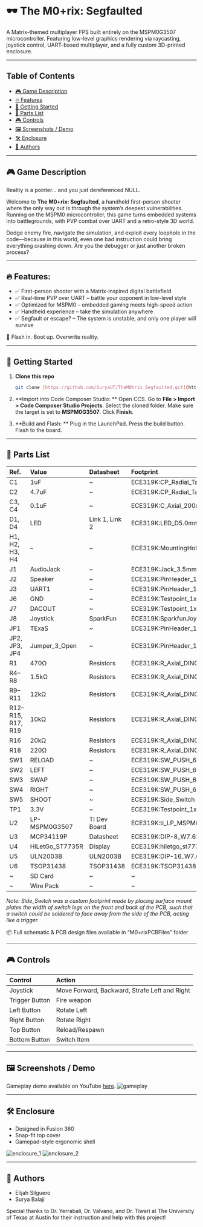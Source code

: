 # 🕶️ The M0+rix: Segfaulted

A Matrix-themed multiplayer FPS built entirely on the MSPM0G3507 microcontroller. Featuring low-level graphics rendering via raycasting, joystick control, UART-based multiplayer, and a fully custom 3D-printed enclosure.

---

## Table of Contents

* [🎮 Game Description](#-game-description)
* [🔥 Features](#-features)
* [🚀 Getting Started](#-getting-started)
* [🔩 Parts List](#-parts-list)
* [🎮 Controls](#-controls)
* [🖼️ Screenshots / Demo](#️-screenshots--demo)
* [🛠️ Enclosure](#-enclosure)
* [👥 Authors](#-authors)

---

## 🎮 Game Description

Reality is a pointer… and you just dereferenced NULL.

Welcome to **The M0+rix: Segfaulted**, a handheld first-person shooter where the only way out is through the system’s deepest vulnerabilities. Running on the MSPM0 microcontroller, this game turns embedded systems into battlegrounds, with PVP combat over UART and a retro-style 3D world.

Dodge enemy fire, navigate the simulation, and exploit every loophole in the code—because in this world, even one bad instruction could bring everything crashing down. Are you the debugger or just another broken process?

---

## 🔥 Features:

* ✅ First-person shooter with a Matrix-inspired digital battlefield
* ✅ Real-time PVP over UART – battle your opponent in low-level style
* ✅ Optimized for MSPM0 – embedded gaming meets high-speed action
* ✅ Handheld experience – take the simulation anywhere
* ✅ Segfault or escape? – The system is unstable, and only one player will survive

💾 Flash in. Boot up. Overwrite reality.

---

## 🚀 Getting Started

1.  **Clone this repo**

    ```bash
    git clone [https://github.com/SuryaUT/TheM0trix_Segfaulted.git](https://github.com/SuryaUT/TheM0trix_Segfaulted.git)
    ```

2.  **Import into Code Composer Studio: **
    Open CCS. Go to **File > Import > Code Composer Studio Projects**. Select the cloned folder. Make sure the target is set to **MSPM0G3507**. Click **Finish**.

3.  **Build and Flash: **
    Plug in the LaunchPad. Press the build button. Flash to the board.

---

## 🔩 Parts List

| Ref. | Value | Datasheet | Footprint | Qty |
| :--- | :--- | :--- | :--- | :--- |
| C1 | 1uF | ~ | ECE319K:CP\_Radial\_Tantal200mil | 1 |
| C2 | 4.7uF | ~ | ECE319K:CP\_Radial\_Tantal200mil | 1 |
| C3, C4 | 0.1uF | ~ | ECE319K:C\_Axial\_200mil | 2 |
| D1, D4 | LED | Link 1, Link 2 | ECE319K:LED\_D5.0mm | 2 |
| H1, H2, H3, H4 | – | ~ | ECE319K:MountingHole\_4\_40 | 4 |
| J1 | AudioJack | ~ | ECE319K:Jack\_3.5mm\_CUI\_SJ1-3523N\_Horizontal | 1 |
| J2 | Speaker | ~ | ECE319K:PinHeader\_1x02\_P2.54mm\_Vertical | 1 |
| J3 | UART1 | ~ | ECE319K:PinHeader\_1x03\_P2.54mm\_Vertical | 1 |
| J6 | GND | ~ | ECE319K:Testpoint\_1x02\_P2.54mm | 1 |
| J7 | DACOUT | ~ | ECE319K:Testpoint\_1x02\_P2.54mm | 1 |
| J8 | Joystick | SparkFun | ECE319K:SparkfunJoystick | 1 |
| JP1 | TExaS | ~ | ECE319K:PinHeader\_1x03\_P2.54mm\_Vertical | 1 |
| JP2, JP3, JP4 | Jumper\_3\_Open | ~ | ECE319K:PinHeader\_1x03\_P2.54mm\_Vertical | 3 |
| R1 | 470Ω | Resistors | ECE319K:R\_Axial\_DIN0204\_L3.6mm\_D1.6mm\_P7.62mm\_Horizontal | 1 |
| R4–R8 | 1.5kΩ | Resistors | ECE319K:R\_Axial\_DIN0204\_L3.6mm\_D1.6mm\_P7.62mm\_Horizontal | 5 |
| R9–R11 | 12kΩ | Resistors | ECE319K:R\_Axial\_DIN0204\_L3.6mm\_D1.6mm\_P7.62mm\_Horizontal | 3 |
| R12–R15, R17, R19 | 10kΩ | Resistors | ECE319K:R\_Axial\_DIN0204\_L3.6mm\_D1.6mm\_P7.62mm\_Horizontal | 6 |
| R16 | 20kΩ | Resistors | ECE319K:R\_Axial\_DIN0204\_L3.6mm\_D1.6mm\_P7.62mm\_Horizontal | 1 |
| R18 | 220Ω | Resistors | ECE319K:R\_Axial\_DIN0204\_L3.6mm\_D1.6mm\_P7.62mm\_Horizontal | 1 |
| SW1 | RELOAD | ~ | ECE319K:SW\_PUSH\_6mm | 1 |
| SW2 | LEFT | ~ | ECE319K:SW\_PUSH\_6mm | 1 |
| SW3 | SWAP | ~ | ECE319K:SW\_PUSH\_6mm | 1 |
| SW4 | RIGHT | ~ | ECE319K:SW\_PUSH\_6mm | 1 |
| SW5 | SHOOT | ~ | ECE319K:Side\_Switch | 1 |
| TP1 | 3.3V | ~ | ECE319K:Testpoint\_1x02\_P2.54mm | 1 |
| U2 | LP-MSPM0G3507 | TI Dev Board | ECE319K:ti\_LP\_MSPM0G3507 | 1 |
| U3 | MCP34119P | Datasheet | ECE319K:DIP-8\_W7.62mm\_LongPads | 1 |
| U4 | HiLetGo\_ST7735R | Display | ECE319K:hiletgo\_st7735r | 1 |
| U5 | ULN2003B | ULN2003B | ECE319K:DIP-16\_W7.62mm | 1 |
| U6 | TSOP31438 | TSOP31438 | ECE319K:TSOP31438 | 1 |
| ~ | SD Card | ~ | ~ | 1 |
| ~ | Wire Pack | ~ | ~ | 1 |

*Note: Side\_Switch was a custom footprint made by placing surface mount plates the width of switch legs on the front and back of the PCB, such that a switch could be soldered to face away from the side of the PCB, acting like a trigger.*

📦 Full schematic & PCB design files available in “M0+rixPCBFiles” folder

---

## 🎮 Controls

| Control | Action |
| :--- | :--- |
| Joystick | Move Forward, Backward, Strafe Left and Right |
| Trigger Button | Fire weapon |
| Left Button | Rotate Left |
| Right Button | Rotate Right |
| Top Button | Reload/Respawn |
| Bottom Button | Switch Item |

---

## 🖼️ Screenshots / Demo

Gameplay demo available on YouTube [here](https://www.youtube.com/watch?v=fk33UKtkELA).
![gameplay](https://github.com/user-attachments/assets/51f8bdc3-27db-4639-9ffc-ad8397f43ec4)

---

## 🛠️ Enclosure

* Designed in Fusion 360
* Snap-fit top cover
* Gamepad-style ergonomic shell
  
![enclosure_1](https://github.com/user-attachments/assets/3218e189-bbb0-44d5-8a4e-75ed0119b0a7)
![enclosure_2](https://github.com/user-attachments/assets/ac2e9b46-883b-4ba8-b5a2-e6602e3b1be0)

---

## 👥 Authors

* Elijah Silguero
* Surya Balaji

Special thanks to Dr. Yerrabali, Dr. Valvano, and Dr. Tiwari at The University of Texas at Austin for their instruction and help with this project!
